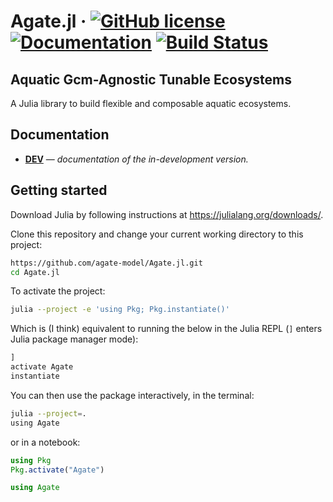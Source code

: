 # Agate.jl &middot; [![GitHub license](https://img.shields.io/badge/license-MIT-blue.svg)](https://github.com/agate-model/Agate.jl/blob/main/LICENSE) [![Documentation](https://img.shields.io/badge/docs-dev-blue)](https://agate-model.github.io/Agate.jl/dev/) [![Build Status](https://github.com/agate-model/AGATE.jl/actions/workflows/CI.yml/badge.svg?branch=main)](https://github.com/agate-model/Agate.jl/actions/workflows/CI.yml?query=branch%3Amain)
## Aquatic Gcm-Agnostic Tunable Ecosystems 

A Julia library to build flexible and composable aquatic ecosystems.


## Documentation

- [**DEV**](https://agate-model.github.io/Agate.jl/dev/) &mdash; *documentation of the in-development version.*

## Getting started

Download Julia by following instructions at https://julialang.org/downloads/.

Clone this repository and change your current working directory to this project:

```bash
https://github.com/agate-model/Agate.jl.git
cd Agate.jl
```

To activate the project:

```bash
julia --project -e 'using Pkg; Pkg.instantiate()'
```

Which is (I think) equivalent to running the below in the Julia REPL (`]` enters Julia package manager mode):

```julia
]
activate Agate
instantiate
```

You can then use the package interactively, in the terminal:

```bash
julia --project=.
using Agate
```

or in a notebook:

```julia
using Pkg
Pkg.activate("Agate")

using Agate
```
